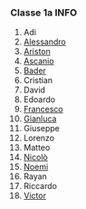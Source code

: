 ### Classe 1a INFO
1. Adi[](https://github.com/Adi)
1. [Alessandro](https://github.com/999ale)
1. [Ariston](https://github.com/ARIZUKA)
1. [Ascanio](https://github.com/brayszk)
1. [Bader](https://github.com/baderkarroui)
1. Cristian[](https://github.com/Cristian)
1. David[](https://github.com/David)
1. Edoardo[](https://github.com/EDOARDO)
1. [Francesco](https://github.com/francescoburca)
1. [Gianluca](https://github.com/GianlucaGarofalo)
1. Giuseppe[](https://github.com/GIUSEPPE)
1. Lorenzo[](https://github.com/LORENZO)
1. Matteo[](https://github.com/Matteo)
1. [Nicolò](https://github.com/crotellis)
1. [Noemi](https://github.com/Noemi1235)
1. Rayan[](https://github.com/Rayan)
1. Riccardo[](#https://github.com/RICCARDO)
1. [Victor](https://github.com/victor10234)
